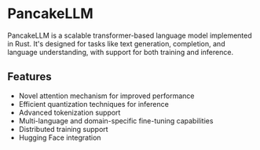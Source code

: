 # PancakeLLM

PancakeLLM is a scalable transformer-based language model implemented in Rust. It's designed for tasks like text generation, completion, and language understanding, with support for both training and inference.

## Features

- Novel attention mechanism for improved performance
- Efficient quantization techniques for inference
- Advanced tokenization support
- Multi-language and domain-specific fine-tuning capabilities
- Distributed training support
- Hugging Face integration
